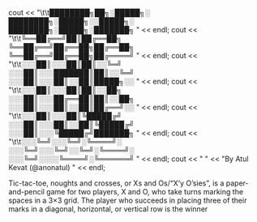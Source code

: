 


  cout << "\t\t████████╗██╗░█████╗░  ████████╗░█████╗░░█████╗░  ████████╗░█████╗░███████╗  " << endl;
    cout << "\t\t╚══██╔══╝██║██╔══██╗  ╚══██╔══╝██╔══██╗██╔══██╗  ╚══██╔══╝██╔══██╗██╔════╝  " << endl;
    cout << "\t\t░░░██║░░░██║██║░░╚═╝  ░░░██║░░░███████║██║░░╚═╝  ░░░██║░░░██║░░██║█████╗░░  " << endl;
    cout << "\t\t░░░██║░░░██║██║░░██╗  ░░░██║░░░██╔══██║██║░░██╗  ░░░██║░░░██║░░██║██╔══╝░░  " << endl;
    cout << "\t\t░░░██║░░░██║╚█████╔╝  ░░░██║░░░██║░░██║╚█████╔╝  ░░░██║░░░╚█████╔╝███████╗  " << endl;
    cout << "\t\t░░░╚═╝░░░╚═╝░╚════╝░  ░░░╚═╝░░░╚═╝░░╚═╝░╚════╝░  ░░░╚═╝░░░░╚════╝░╚══════╝  " << endl;
    cout << "                                                                 "
         << "By Atul Kevat (@anonatul) " << endl;





Tic-tac-toe, noughts and crosses, or Xs and Os/“X’y O’sies”, is a paper-and-pencil game for two players, X and O, who take turns marking the spaces in a 3×3 grid. The player who succeeds in placing three of their marks in a diagonal, horizontal, or vertical row is the winner
